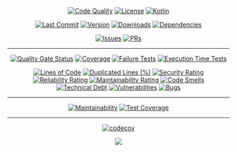 <div align="center">

[![Code Quality](https://github.com/tiagodocouto/player-service/actions/workflows/code_quality.yml/badge.svg)](https://github.com/tiagodocouto/player-service)
[![License](https://img.shields.io/github/license/tiagodocouto/player-service)](https://github.com/tiagodocouto/player-service)
[![Kotlin](https://img.shields.io/github/languages/top/tiagodocouto/player-service)](https://kotlinlang.org/)

[![Last Commit](https://img.shields.io/github/last-commit/tiagodocouto/player-service)](https://github.com/tiagodocouto/player-service)
[![Version](https://img.shields.io/github/v/release/tiagodocouto/player-service?include_prereleases)](https://github.com/tiagodocouto/player-service)
[![Downloads](https://img.shields.io/github/downloads/tiagodocouto/player-service/total)](https://github.com/tiagodocouto/player-service)
[![Dependencies](https://img.shields.io/librariesio/github/tiagodocouto/player-service)](https://libraries.io/github/tiagodocouto/player-service)

[![Issues](https://img.shields.io/github/issues/tiagodocouto/player-service)](https://github.com/tiagodocouto/player-service)
[![PRs](https://img.shields.io/github/issues-pr-raw/tiagodocouto/player-service)](https://github.com/tiagodocouto/player-service)

___

[![Quality Gate Status](https://sonarcloud.io/api/project_badges/measure?project=tiagodocouto_player-service&metric=alert_status)](https://sonarcloud.io/summary/new_code?id=tiagodocouto_player-service)
[![Coverage](https://img.shields.io/sonar/coverage/tiagodocouto_player-service?style=flat&logo=sonarcloud&server=https%3A%2F%2Fsonarcloud.io)](https://sonarcloud.io/summary/new_code?id=tiagodocouto_player-service)
[![Failure Tests](https://img.shields.io/sonar/tests/tiagodocouto_player-service?style=flat&logo=sonarcloud&server=https%3A%2F%2Fsonarcloud.io&compact_message)](https://sonarcloud.io/summary/new_code?id=tiagodocouto_player-service)
[![Execution Time Tests](https://img.shields.io/sonar/test_execution_time/tiagodocouto_player-service?style=flat&logo=sonarcloud&server=https%3A%2F%2Fsonarcloud.io)](https://sonarcloud.io/summary/new_code?id=tiagodocouto_player-service)

[![Lines of Code](https://sonarcloud.io/api/project_badges/measure?project=tiagodocouto_player-service&metric=ncloc)](https://sonarcloud.io/summary/new_code?id=tiagodocouto_player-service)
[![Duplicated Lines (%)](https://sonarcloud.io/api/project_badges/measure?project=tiagodocouto_player-service&metric=duplicated_lines_density)](https://sonarcloud.io/summary/new_code?id=tiagodocouto_player-service)
[![Security Rating](https://sonarcloud.io/api/project_badges/measure?project=tiagodocouto_player-service&metric=security_rating)](https://sonarcloud.io/summary/new_code?id=tiagodocouto_player-service)
[![Reliability Rating](https://sonarcloud.io/api/project_badges/measure?project=tiagodocouto_player-service&metric=reliability_rating)](https://sonarcloud.io/summary/new_code?id=tiagodocouto_player-service)
[![Maintainability Rating](https://sonarcloud.io/api/project_badges/measure?project=tiagodocouto_player-service&metric=sqale_rating)](https://sonarcloud.io/summary/new_code?id=tiagodocouto_player-service)
[![Code Smells](https://sonarcloud.io/api/project_badges/measure?project=tiagodocouto_player-service&metric=code_smells)](https://sonarcloud.io/summary/new_code?id=tiagodocouto_player-service)
[![Technical Debt](https://sonarcloud.io/api/project_badges/measure?project=tiagodocouto_player-service&metric=sqale_index)](https://sonarcloud.io/summary/new_code?id=tiagodocouto_player-service)
[![Vulnerabilities](https://sonarcloud.io/api/project_badges/measure?project=tiagodocouto_player-service&metric=vulnerabilities)](https://sonarcloud.io/summary/new_code?id=tiagodocouto_player-service)
[![Bugs](https://sonarcloud.io/api/project_badges/measure?project=tiagodocouto_player-service&metric=bugs)](https://sonarcloud.io/summary/new_code?id=tiagodocouto_player-service)

___

[![Maintainability](https://api.codeclimate.com/v1/badges/2baf2202fc4257828154/maintainability)](https://codeclimate.com/github/tiagodocouto/player-service/maintainability)
[![Test Coverage](https://api.codeclimate.com/v1/badges/2baf2202fc4257828154/test_coverage)](https://codeclimate.com/github/tiagodocouto/player-service/test_coverage)

---

[![codecov](https://codecov.io/gh/tiagodocouto/player-service/branch/main/graph/badge.svg?token=ZCUJHALKDL)](https://codecov.io/gh/tiagodocouto/player-service)

<a href="https://codecov.io/gh/tiagodocouto/player-service" >
<img src="https://codecov.io/gh/tiagodocouto/player-service/branch/main/graphs/sunburst.svg?token=ZCUJHALKDL"/>
</a>

</div>
